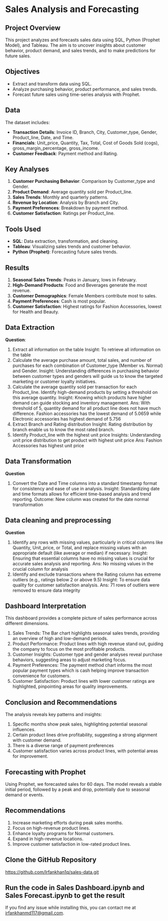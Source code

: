 # Sales Analysis and Forecasting

## Project Overview
This project analyzes and forecasts sales data using SQL, Python (Prophet Model), and Tableau. The aim is to uncover insights about customer behavior, product demand, and sales trends, and to make predictions for future sales.

## Objectives
- Extract and transform data using SQL.
- Analyze purchasing behavior, product performance, and sales trends.
- Forecast future sales using time-series analysis with Prophet.

## Data
The dataset includes:
- **Transaction Details**: Invoice ID, Branch, City, Customer_type, Gender, Product_line, Date, and Time.
- **Financials**: Unit_price, Quantity, Tax, Total, Cost of Goods Sold (cogs), gross_margin_percentage, gross_income.
- **Customer Feedback**: Payment method and Rating.

## Key Analyses
1. **Customer Purchasing Behavior**: Comparison by Customer_type and Gender.
2. **Product Demand**: Average quantity sold per Product_line.
3. **Sales Trends**: Monthly and quarterly patterns.
4. **Revenue by Location**: Analysis by Branch and City.
5. **Payment Preferences**: Breakdown by payment method.
6. **Customer Satisfaction**: Ratings per Product_line.

## Tools Used
- **SQL**: Data extraction, transformation, and cleaning.
- **Tableau**: Visualizing sales trends and customer behavior.
- **Python (Prophet)**: Forecasting future sales trends.


## Results
1. **Seasonal Sales Trends**: Peaks in January, lows in February.
2. **High-Demand Products**: Food and Beverages generate the most revenue.
3. **Customer Demographics**: Female Members contribute most to sales.
4. **Payment Preferences**: Cash is most popular.
5. **Customer Satisfaction**: Highest ratings for Fashion Accessories, lowest for Health and Beauty.

## Data Extraction  
**Question**:
1.	Extract all information on the table
Insight: To retrieve all information on the table 
2.	Calculate the average purchase amount, total sales, and number of purchases for each combination of Customer_type (Member vs. Normal) and Gender.
Insight: Understanding differences in purchasing behavior between customer types and genders will guide us to know the targeted marketing or customer loyalty initiatives.
3.	Calculate the average quantity sold per transaction for each Product_line. Identify high-demand products by setting a threshold on this average quantity.
Insight: Knowing which products have higher demand can guide stocking and inventory management.
Ans: With threshold of 5, quantity demand for all product line does not have much difference.  Fashion accessories has the lowest demand of 5.0659 while Electronic accessories has highest demand of 5.756
4.	Extract Branch and Rating distribution 
Insight: Rating distribution by branch enable us to know the most rated branch. 
5.	Identify Product_line with the highest unit price
Insights: Understanding unit price distribution to get product with highest unit price
Ans: Fashion Accessories has highest unit price 

## Data Transformation
**Question**
1.	Convert the Date and Time columns into a standard timestamp format for consistency and ease of use in analysis.
Insight: Standardizing date and time formats allows for efficient time-based analysis and trend reporting. 
Outcome: New column was created for the date normal transformation 
## Data cleaning and preprocessing
**Question**
1.	Identify any rows with missing values, particularly in critical columns like Quantity, Unit_price, or Total, and replace missing values with an appropriate default (like average or median) if necessary.
Insight: Ensuring that essential columns have no missing values is crucial for accurate sales analysis and reporting.
Ans: No missing values in the crucial column for analysis
2.	Identify and exclude transactions where the Rating column has extreme outliers (e.g., ratings below 2 or above 9.5)
Insight: To ensure data quality for customer satisfaction analysis.
Ans: 71 rows of outliers were removed to ensure data integrity

## Dashboard Interpretation
This dashboard provides a complete picture of sales performance across different dimensions. 
1.	Sales Trends: The Bar chart highlights seasonal sales trends, providing an overview of high and low-demand periods.
2.	Product Performance: Product lines with high revenue stand out, guiding the company to focus on the most profitable products.
3.	Customer Insights: Customer type and gender analyses reveal purchase behaviors, suggesting areas to adjust marketing focus.
4.	Payment Preferences: The payment method chart informs the most popular payment types which is cash helping improve transaction convenience for customers.
5.	Customer Satisfaction: Product lines with lower customer ratings are highlighted, pinpointing areas for quality improvements.



## Conclusion and Recommendations
The analysis reveals key patterns and insights:
1.	Specific months show peak sales, highlighting potential seasonal influences.
2.	Certain product lines drive profitability, suggesting a strong alignment with customer demand.
3.	There is a diverse range of payment preferences
4.	Customer satisfaction varies across product lines, with potential areas for improvement.

## Forecasting with Prophet
Using Prophet, we forecasted sales for 60 days. The model reveals a stable initial period, followed by a peak and drop, potentially due to seasonal demand or events.

## Recommendations
1. Increase marketing efforts during peak sales months.
2. Focus on high-revenue product lines.
3. Enhance loyalty programs for Normal customers.
4. Expand in high-revenue locations.
5. Improve customer satisfaction in low-rated product lines.

## Clone the GitHub Repository
https://github.com/Irfankhan1q/sales-data.git

## Run the code in Sales Dashboard.ipynb and Sales Forecast.ipynb to get the result

If you find any issue while installing this, you can contact me at [irfankhanmd117@gmail.com](mailto:irfankhanmd117@gmail.com).



